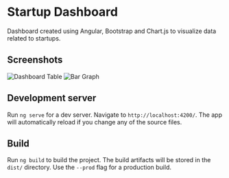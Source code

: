 # Startup Dashboard
Dashboard created using Angular, Bootstrap and Chart.js to visualize data related to startups.

## Screenshots
![Dashboard Table](https://github.com/baijudodhia/dashboard-ng/blob/master/readme-assets/0.png)
![Bar Graph](https://github.com/baijudodhia/dashboard-ng/blob/master/readme-assets/1.png)

## Development server

Run `ng serve` for a dev server. Navigate to `http://localhost:4200/`. The app will automatically reload if you change any of the source files.

## Build

Run `ng build` to build the project. The build artifacts will be stored in the `dist/` directory. Use the `--prod` flag for a production build.
